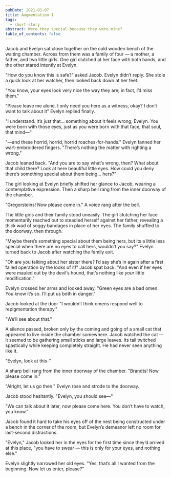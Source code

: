 ```yaml
---
pubDate: 2021-01-07
title: Augmentation 1
tags:
  - short-story
abstract: Were they special because they were mine?
table_of_contents: false
---
```


Jacob and Evelyn sat close together on the cold wooden bench of the waiting chamber. Across from them was a family of four — a mother, a father, and two little girls. One girl clutched at her face with both hands, and the other stared intently at Evelyn.

"How do you know this is safe?" asked Jacob. Evelyn didn’t reply. She stole a quick look at her watcher, then looked back down at her feet.

"You know, your eyes look very nice the way they are; in fact, I’d miss them."

"Please leave me alone. I only need you here as a witness, okay? I don’t want to talk about it" Evelyn replied finally.

"I understand. It’s just that... something about it feels wrong, Evelyn. You were born with those eyes, just as you were born with that face, that soul, that mind—"

"—and these horrid, horrid, horrid roaches-for-hands." Evelyn fanned her wart-embroidered fingers. "There’s nothing the matter with righting a wrong."

Jacob leaned back. "And you are to say what’s wrong, then? What about that child there? Look at here beautiful little eyes. How could you deny there’s something special about them being... hers?"

The girl looking at Evelyn briefly shifted her glance to Jacob, wearing a contemplative expression. Then a sharp bell rang from the inner doorway of the chamber.

"Gregorsteins! Now please come in." A voice rang after the bell.

The little girls and their family stood uneasily. The girl clutching her face momentarily reached out to steadied herself against her father, revealing a thick wad of soggy bandages in place of her eyes. The family shuffled to the doorway, then through.

"Maybe there’s something special about them being hers, but its a little less special when there are no eyes to call hers, wouldn’t you say?" Evelyn turned back to Jacob after watching the family exit.

"Oh are you talking about her sister there? I’d say she’s in again after a first failed operation by the looks of it!" Jacob spat back. "And even if her eyes were mauled out by the devil’s hound, that’s nothing like *your* little modification."

Evelyn crossed her arms and looked away. "Green eyes are a bad omen. You know it’s so. I’ll put us both in danger."

Jacob looked at the door "I wouldn’t think omens respond well to repigmentation therapy."

"We’ll see about that."

A silence passed, broken only by the coming and going of a small cat that appeared to live inside the chamber somewhere. Jacob watched the cat — it seemed to be gathering small sticks and large leaves. Its tail twitched spastically while keeping completely straight. He had never seen anything like it.

"Evelyn, look at this-"

A sharp bell rang from the inner doorway of the chamber. "Brandts! Now please come in."

"Alright, let us go then." Evelyn rose and strode to the doorway.

Jacob stood hesitantly. "Evelyn, you should see—"

"We can talk about it later, now please come here. You don’t have to watch, you know."

Jacob found it hard to take his eyes off of the nest being constructed under a bench in the corner of the room, but Evelyn’s demeanor left no room for last-second distractions.

"Evelyn," Jacob looked her in the eyes for the first time since they’d arrived at this place, "you have to swear — this is only for your eyes, and nothing else."

Evelyn slightly narrowed her old eyes. "Yes, that’s all I wanted from the beginning. Now let us enter, please?"
